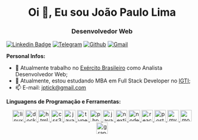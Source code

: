 <h1 align="center">Oi 👋, Eu sou João Paulo Lima</h1>
<h3 align="center">Desenvolvedor Web</h3>

[![Linkedin Badge](https://img.shields.io/badge/linkedin-%230077B5.svg?&style=for-the-badge&logo=linkedin&logoColor=white&link=https://www.linkedin.com/in/jo%C3%A3o-paulo-lima-548288200/)](https://www.linkedin.com/in/jo%C3%A3o-paulo-lima-548288200/)
[![Telegram](https://img.shields.io/badge/telegram-D14836?color=2CA5E0&style=for-the-badge&logo=telegram&logoColor=white)](https://t.me/jptick)
[![Github](https://img.shields.io/badge/github-%23100000.svg?&style=for-the-badge&logo=github&logoColor=white)](https://github.com/joaopaulu)
[![Gmail](https://img.shields.io/badge/gmail-D14836?&style=for-the-badge&logo=gmail&logoColor=white)](mailto:jptickl@gmail.com)


**Personal Infos:**

- 💼 Atualmente trabalho no [Exército Brasileiro](https://www.eb.mil.br) como Analista Desenvolvedor Web;
- 🌱 Atualmente, estou estudando MBA em Full Stack Developer no [IGTI](https://www.igti.com.br/cursos/mba-em-desenvolvimento-full-stack/);
- 📫 E-mail: jptick@gmail.com

**Linguagens de Programação e Ferramentas:**

<p align="center">

<a href="https://ubuntu.com/" target="_blank">  
  <img src="https://devicons.github.io/devicon/devicon.git/icons/ubuntu/ubuntu-plain.svg" alt="linux"  width="30" height="30"/>
</a>

<a href="https://www.docker.com/" target="_blank">  
  <img src="https://devicons.github.io/devicon/devicon.git/icons/docker/docker-plain.svg" alt="docker"  width="30" height="30"/>
</a>

<a href="https://developer.mozilla.org/pt-BR/docs/Web/HTML/HTML5" target="_blank"> 
<img src="https://devicons.github.io/devicon/devicon.git/icons/html5/html5-plain.svg" alt="html5"  width="30" height="30"/>
</a>

<a href="https://developer.mozilla.org/pt-BR/docs/Web/CSS" target="_blank"> 
<img src="https://devicons.github.io/devicon/devicon.git/icons/css3/css3-plain.svg" alt="css3"  width="30" height="30"/>
</a>

<a href="https://www.javascript.com/" target="_blank"> 
<img src="https://devicons.github.io/devicon/devicon.git/icons/javascript/javascript-original.svg" alt="javascript" width="30" height="30"/>
</a>

<a href="https://www.typescriptlang.org/" target="_blank"> 
<img src="https://devicons.github.io/devicon/devicon.git/icons/typescript/typescript-original.svg" alt="typescript" width="30" height="30"/>
</a>

<a href="https://www.php.net/" target="_blank">
<img src="https://devicons.github.io/devicon/devicon.git/icons/php/php-plain.svg" alt="php" width="30" height="30"/>
</a>


<a href="https://www.oracle.com/br/java/technologies/" target="_blank">  
  <img src="https://devicon.dev/devicon.git/icons/java/java-original-wordmark.svg" alt="java"  width="30" height="30"/>
</a>


<a href="https://nextjs.org/" target="_blank">
<img src="https://seeklogo.com/images/N/next-js-logo-7929BCD36F-seeklogo.com.png" alt="nextjs"height="30"/>
</a>

<a href="https://nodejs.org/en/" target="_blank">
<img src="https://devicons.github.io/devicon/devicon.git/icons/nodejs/nodejs-original.svg" alt="nodejs" width="30" height="30"/>
</a>

<a href="https://pt-br.reactjs.org/" target="_blank">
<img src="https://devicons.github.io/devicon/devicon.git/icons/react/react-original.svg" alt="react" width="30" height="30"/>
</a>

<a href="https://www.postgresql.org/" target="_blank">
<img src="https://devicons.github.io/devicon/devicon.git/icons/postgresql/postgresql-plain.svg" alt="postgresql" width="30" height="30"/>
</a>

<a href="https://www.mysql.com/" target="_blank">
<img src="https://devicons.github.io/devicon/devicon.git/icons/mysql/mysql-original.svg" alt="mysql" width="30" height="30"/>
</a>

<a href="https://www.mongodb.com/" target="_blank">
<img src="https://devicons.github.io/devicon/devicon.git/icons/mongodb/mongodb-plain.svg" alt="mongodb" width="30" height="30"/> 
</a>

<a href="https://graphql.org/" target="_blank">
<img src="https://banner2.cleanpng.com/20180415/ptq/kisspng-graphql-query-language-representational-state-tran-github-5ad35d73740d43.7369115215238014594754.jpg" alt="graphql" width="30" height="30"/>  
</a>

</p>



<!--
**joaopaulu/joaopaulu** is a ✨ _special_ ✨ repository because its `README.md` (this file) appears on your GitHub profile.

Here are some ideas to get you started:

- 🔭 I’m currently working on ...

- 👯 I’m looking to collaborate on ...
- 🤔 I’m looking for help with ...
- 💬 Ask me about ...
- 📫 How to reach me: ...
- 😄 Pronouns: ...
- ⚡ Fun fact: ...
  -->

